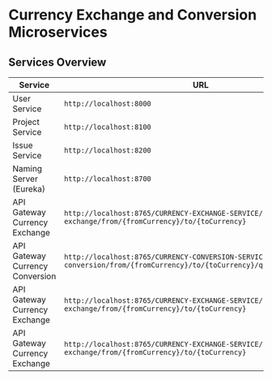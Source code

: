 # Currency Exchange and Conversion Microservices

## Services Overview

| Service                         | URL                                                                                                                             |
|---------------------------------|---------------------------------------------------------------------------------------------------------------------------------|
| User Service                    | `http://localhost:8000`                                                                                                         |
| Project Service                 | `http://localhost:8100`                                                                                                         |
| Issue Service                   | `http://localhost:8200`                         |
| Naming Server (Eureka)          | `http://localhost:8700`                                                                                                         |
| API Gateway Currency Exchange   | `http://localhost:8765/CURRENCY-EXCHANGE-SERVICE/currency-exchange/from/{fromCurrency}/to/{toCurrency}`                         |
| API Gateway Currency Conversion | `http://localhost:8765/CURRENCY-CONVERSION-SERVICE/currency-conversion/from/{fromCurrency}/to/{toCurrency}/quantity/{quantity}` |
| API Gateway Currency Exchange   | `http://localhost:8765/CURRENCY-EXCHANGE-SERVICE/currency-exchange/from/{fromCurrency}/to/{toCurrency}`                         |
| API Gateway Currency Exchange   | `http://localhost:8765/CURRENCY-EXCHANGE-SERVICE/currency-exchange/from/{fromCurrency}/to/{toCurrency}`                         |

